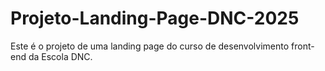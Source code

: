 # Projeto-Landing-Page-DNC-2025
Este é o projeto de uma landing page do curso de desenvolvimento front-end da Escola DNC.
